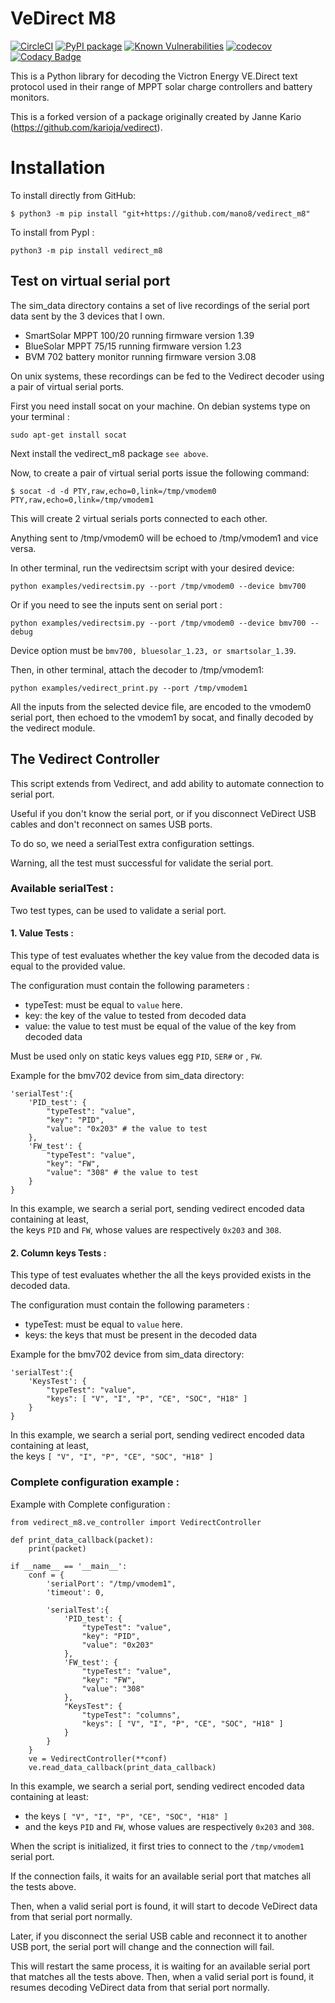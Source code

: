 # VeDirect M8
[![CircleCI](https://circleci.com/gh/mano8/vedirect_m8.svg?style=svg)](https://app.circleci.com/pipelines/github/mano8/vedirect_m8)
[![PyPI package](https://img.shields.io/pypi/v/vedirect_m8.svg)](https://pypi.org/project/vedirect_m8/)
[![Known Vulnerabilities](https://snyk.io/test/github/mano8/vedirect_m8/badge.svg)](https://snyk.io/test/github/mano8/vedirect_m8)
[![codecov](https://codecov.io/gh/mano8/vedirect_m8/branch/main/graph/badge.svg?token=KkAwHvkse6)](https://codecov.io/gh/mano8/vedirect_m8)  
[![Codacy Badge](https://app.codacy.com/project/badge/Grade/c401bed6812d4f9bb77bfaee16cf0abe)](https://www.codacy.com/gh/mano8/vedirect_m8/dashboard?utm_source=github.com&amp;utm_medium=referral&amp;utm_content=mano8/vedirect_m8&amp;utm_campaign=Badge_Grade)

This is a Python library for decoding the Victron Energy VE.Direct text protocol used in their range of MPPT solar charge controllers and battery monitors.

This is a forked version of a package originally created by Janne Kario (https://github.com/karioja/vedirect).

# Installation
To install directly from GitHub:

``$ python3 -m pip install "git+https://github.com/mano8/vedirect_m8"``

To install from PypI :

``python3 -m pip install vedirect_m8``

## Test on virtual serial port
The sim_data directory contains a set of live recordings of the serial port data sent by the 3 devices that I own.

* SmartSolar MPPT 100/20 running firmware version 1.39
* BlueSolar MPPT 75/15 running firmware version 1.23
* BVM 702 battery monitor running firmware version 3.08

On unix systems, these recordings can be fed to the Vedirect decoder using a pair of virtual serial ports.

First you need install socat on your machine.
On debian systems type on your terminal :
```
sudo apt-get install socat
```

Next install the vedirect_m8 package ``see above``.

Now, to create a pair of virtual serial ports issue the following command:
```
$ socat -d -d PTY,raw,echo=0,link=/tmp/vmodem0 PTY,raw,echo=0,link=/tmp/vmodem1
```
This will create 2 virtual serials ports connected to each other.

Anything sent to /tmp/vmodem0 will be echoed to /tmp/vmodem1 and vice versa.

In other terminal, run the vedirectsim script with your desired device:

```
python examples/vedirectsim.py --port /tmp/vmodem0 --device bmv700
```
Or if you need to see the inputs sent on serial port :
```
python examples/vedirectsim.py --port /tmp/vmodem0 --device bmv700 --debug
```
Device option must be ``bmv700, bluesolar_1.23, or smartsolar_1.39``.

Then, in other terminal, attach the decoder to /tmp/vmodem1:
```
python examples/vedirect_print.py --port /tmp/vmodem1
```
All the inputs from the selected device file, are encoded to the vmodem0 serial port, then echoed to the vmodem1 by socat, and finally decoded by the vedirect module.

## The Vedirect Controller

This script extends from Vedirect, and add ability to automate connection to serial port.

Useful if you don't know the serial port, or if you disconnect VeDirect USB cables and don't reconnect on sames USB ports.

To do so, we need a serialTest extra configuration settings.

Warning, all the test must successful for validate the serial port.

### Available serialTest :

Two test types, can be used to validate a serial port.
#### 1. Value Tests :

This type of test evaluates whether the key value from the decoded data is equal to the provided value.

The configuration must contain the following parameters :
- typeTest: must be equal to ```value``` here.
- key: the key of the value to tested from decoded data
- value: the value to test must be equal of the value of the key from decoded data

Must be used only on static keys values egg ```PID```, ```SER#``` or , ```FW```.

Example for the bmv702 device from sim_data directory:
```
'serialTest':{
    'PID_test': { 
        "typeTest": "value",
        "key": "PID",
        "value": "0x203" # the value to test
    },
    'FW_test': { 
        "typeTest": "value",
        "key": "FW",
        "value": "308" # the value to test
    }
}
```
In this example, we search a serial port, sending vedirect encoded data containing at least, </br> the keys ```PID``` and ```FW```, whose values are respectively ```0x203``` and ```308```.

#### 2. Column keys Tests :
This type of test evaluates whether the all the keys provided exists in the decoded data.

The configuration must contain the following parameters :
- typeTest: must be equal to ```value``` here.
- keys: the keys that must be present in the decoded data

Example for the bmv702 device from sim_data directory:
```
'serialTest':{
    'KeysTest': { 
        "typeTest": "value",
        "keys": [ "V", "I", "P", "CE", "SOC", "H18" ]
    }
}
```
In this example, we search a serial port, sending vedirect encoded data containing at least, </br> the keys ```[ "V", "I", "P", "CE", "SOC", "H18" ]```

### Complete configuration example :
Example with Complete configuration :
```
from vedirect_m8.ve_controller import VedirectController

def print_data_callback(packet):
    print(packet)

if __name__ == '__main__':
    conf = {
        'serialPort': "/tmp/vmodem1",
        'timeout': 0,
        
        'serialTest':{ 
            'PID_test': { 
                "typeTest": "value",
                "key": "PID",
                "value": "0x203"
            },
            'FW_test': { 
                "typeTest": "value",
                "key": "FW",
                "value": "308"
            },
            "KeysTest": {
                "typeTest": "columns",
                "keys": [ "V", "I", "P", "CE", "SOC", "H18" ]
            }
        }
    }
    ve = VedirectController(**conf)
    ve.read_data_callback(print_data_callback)
```
In this example, we search a serial port, sending vedirect encoded data containing at least:  
 - the keys ```[ "V", "I", "P", "CE", "SOC", "H18" ]```
 - and the keys ```PID``` and ```FW```, whose values are respectively ```0x203``` and ```308```.

When the script is initialized, it first tries to connect to the ```/tmp/vmodem1``` serial port. 

If the connection fails, it waits for an available serial port that matches all the tests above.

Then, when a valid serial port is found, it will start to decode VeDirect data from that serial port normally.

Later, if you disconnect the serial USB cable and reconnect it to another USB port, the serial port will change and the connection will fail. 

This will restart the same process, it is waiting for an available serial port that matches all the tests above. Then, when a valid serial port is found, it resumes decoding VeDirect data from that serial port normally.

